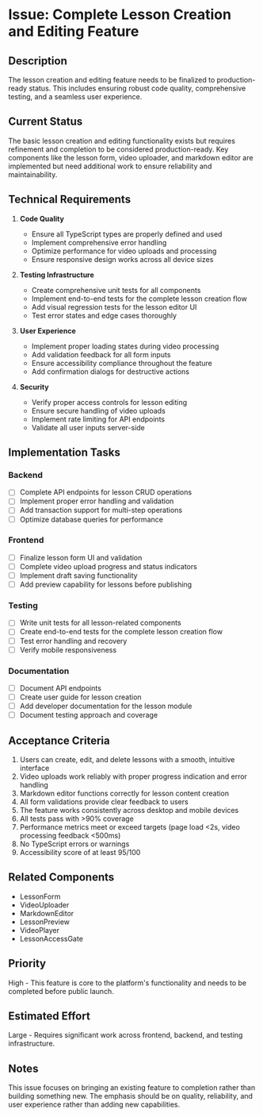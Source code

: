 # Issue: Complete Lesson Creation and Editing Feature

## Description

The lesson creation and editing feature needs to be finalized to production-ready status. This includes ensuring robust code quality, comprehensive testing, and a seamless user experience.

## Current Status

The basic lesson creation and editing functionality exists but requires refinement and completion to be considered production-ready. Key components like the lesson form, video uploader, and markdown editor are implemented but need additional work to ensure reliability and maintainability.

## Technical Requirements

1. **Code Quality**
   - Ensure all TypeScript types are properly defined and used
   - Implement comprehensive error handling
   - Optimize performance for video uploads and processing
   - Ensure responsive design works across all device sizes

2. **Testing Infrastructure**
   - Create comprehensive unit tests for all components
   - Implement end-to-end tests for the complete lesson creation flow
   - Add visual regression tests for the lesson editor UI
   - Test error states and edge cases thoroughly

3. **User Experience**
   - Implement proper loading states during video processing
   - Add validation feedback for all form inputs
   - Ensure accessibility compliance throughout the feature
   - Add confirmation dialogs for destructive actions

4. **Security**
   - Verify proper access controls for lesson editing
   - Ensure secure handling of video uploads
   - Implement rate limiting for API endpoints
   - Validate all user inputs server-side

## Implementation Tasks

### Backend
- [ ] Complete API endpoints for lesson CRUD operations
- [ ] Implement proper error handling and validation
- [ ] Add transaction support for multi-step operations
- [ ] Optimize database queries for performance

### Frontend
- [ ] Finalize lesson form UI and validation
- [ ] Complete video upload progress and status indicators
- [ ] Implement draft saving functionality
- [ ] Add preview capability for lessons before publishing

### Testing
- [ ] Write unit tests for all lesson-related components
- [ ] Create end-to-end tests for the complete lesson creation flow
- [ ] Test error handling and recovery
- [ ] Verify mobile responsiveness

### Documentation
- [ ] Document API endpoints
- [ ] Create user guide for lesson creation
- [ ] Add developer documentation for the lesson module
- [ ] Document testing approach and coverage

## Acceptance Criteria

1. Users can create, edit, and delete lessons with a smooth, intuitive interface
2. Video uploads work reliably with proper progress indication and error handling
3. Markdown editor functions correctly for lesson content creation
4. All form validations provide clear feedback to users
5. The feature works consistently across desktop and mobile devices
6. All tests pass with >90% coverage
7. Performance metrics meet or exceed targets (page load <2s, video processing feedback <500ms)
8. No TypeScript errors or warnings
9. Accessibility score of at least 95/100

## Related Components

- LessonForm
- VideoUploader
- MarkdownEditor
- LessonPreview
- VideoPlayer
- LessonAccessGate

## Priority

High - This feature is core to the platform's functionality and needs to be completed before public launch.

## Estimated Effort

Large - Requires significant work across frontend, backend, and testing infrastructure.

## Notes

This issue focuses on bringing an existing feature to completion rather than building something new. The emphasis should be on quality, reliability, and user experience rather than adding new capabilities.
